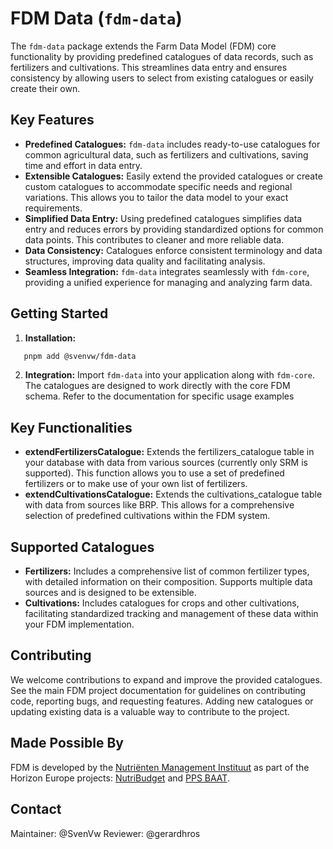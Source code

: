 # FDM Data (`fdm-data`)

The `fdm-data` package extends the Farm Data Model (FDM) core functionality by providing predefined catalogues of data records, such as fertilizers and cultivations. This streamlines data entry and ensures consistency by allowing users to select from existing catalogues or easily create their own.

## Key Features

* **Predefined Catalogues:** `fdm-data` includes ready-to-use catalogues for common agricultural data, such as fertilizers and cultivations, saving time and effort in data entry.
* **Extensible Catalogues:** Easily extend the provided catalogues or create custom catalogues to accommodate specific needs and regional variations.  This allows you to tailor the data model to your exact requirements.
* **Simplified Data Entry:** Using predefined catalogues simplifies data entry and reduces errors by providing standardized options for common data points.  This contributes to cleaner and more reliable data.
* **Data Consistency:** Catalogues enforce consistent terminology and data structures, improving data quality and facilitating analysis.
* **Seamless Integration:**  `fdm-data` integrates seamlessly with `fdm-core`, providing a unified experience for managing and analyzing farm data.

## Getting Started

1. **Installation:**

```bash
   pnpm add @svenvw/fdm-data
```
2. **Integration:** Import `fdm-data` into your application along with `fdm-core`. The catalogues are designed to work directly with the core FDM schema. Refer to the documentation for specific usage examples

## Key Functionalities
* **extendFertilizersCatalogue:** Extends the fertilizers_catalogue table in your database with data from various sources (currently only SRM is supported). This function allows you to use a set of predefined fertilizers or to make use of your own list of fertilizers.
* **extendCultivationsCatalogue:** Extends the cultivations_catalogue table with data from sources like BRP. This allows for a comprehensive selection of predefined cultivations within the FDM system.

## Supported Catalogues
* **Fertilizers:** Includes a comprehensive list of common fertilizer types, with detailed information on their composition. Supports multiple data sources and is designed to be extensible.
* **Cultivations:** Includes catalogues for crops and other cultivations, facilitating standardized tracking and management of these data within your FDM implementation.

## Contributing
We welcome contributions to expand and improve the provided catalogues. See the main FDM project documentation for guidelines on contributing code, reporting bugs, and requesting features. Adding new catalogues or updating existing data is a valuable way to contribute to the project.

## Made Possible By
FDM is developed by the [Nutriënten Management Instituut](https://www.nmi-agro.nl/) as part of the Horizon Europe projects: [NutriBudget](https://www.nutribudget.eu/) and [PPS BAAT](https://www.handboekbodemenbemesting.nl/nl/handboekbodemenbemesting/pps-baat.htm).

## Contact
Maintainer: @SvenVw
Reviewer: @gerardhros